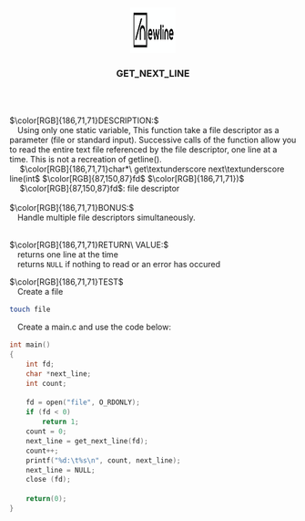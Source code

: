<br />
<div align="center">
  <a href="https://github.com/djedd1ne/GET_NEXT_LINE">
    <img src="images/logo.png" alt="Logo" width="80" height="80">
  </a>
  <h3 align="center">GET_NEXT_LINE</h3>
</div>
<br><br>

$\color[RGB]{186,71,71}DESCRIPTION:$<br>
&emsp;Using only one static variable, This function take a file descriptor as a parameter (file or standard input). Successive calls of the function allow you to
read the entire text file referenced by the file descriptor, one line at a time. This is not a recreation of getline().<br>
&emsp; $\color[RGB]{186,71,71}char*\ get\textunderscore next\textunderscore line(int$ $\color[RGB]{87,150,87}fd$ $\color[RGB]{186,71,71})$<br>
&emsp; $\color[RGB]{87,150,87}fd$: file descriptor<br><br>
$\color[RGB]{186,71,71}BONUS:$<br>
&emsp;Handle multiple file descriptors simultaneously.<br><br>

$\color[RGB]{186,71,71}RETURN\ VALUE:$<br>
&emsp;returns one line at the time<br>
&emsp;returns ```NULL``` if nothing to read or an error has occured<br>

$\color[RGB]{186,71,71}TEST$<br>
&emsp;Create a file
```bash
touch file
```
&emsp;Create a main.c and use the code below:
```C
int main() 
{
	int fd;
	char *next_line;
	int count;

	fd = open("file", O_RDONLY);
	if (fd < 0)
		return 1;
	count = 0;
	next_line = get_next_line(fd);
	count++;
	printf("%d:\t%s\n", count, next_line);
	next_line = NULL;
	close (fd);

	return(0);
}
```

